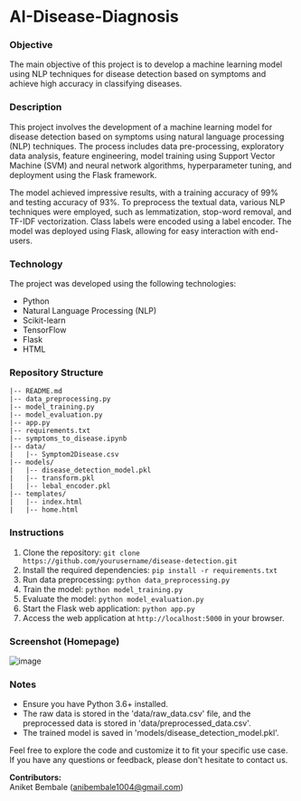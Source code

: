 # AI-Disease-Diagnosis

### Objective
The main objective of this project is to develop a machine learning model using NLP techniques for disease detection based on symptoms and achieve high accuracy in classifying diseases.

### Description
This project involves the development of a machine learning model for disease detection based on symptoms using natural language processing (NLP) techniques. The process includes data pre-processing, exploratory data analysis, feature engineering, model training using Support Vector Machine (SVM) and neural network algorithms, hyperparameter tuning, and deployment using the Flask framework.

The model achieved impressive results, with a training accuracy of 99% and testing accuracy of 93%. To preprocess the textual data, various NLP techniques were employed, such as lemmatization, stop-word removal, and TF-IDF vectorization. Class labels were encoded using a label encoder. The model was deployed using Flask, allowing for easy interaction with end-users.

### Technology
The project was developed using the following technologies:
- Python
- Natural Language Processing (NLP)
- Scikit-learn
- TensorFlow
- Flask
- HTML

### Repository Structure
```
|-- README.md
|-- data_preprocessing.py
|-- model_training.py
|-- model_evaluation.py
|-- app.py
|-- requirements.txt
|-- symptoms_to_disease.ipynb
|-- data/
|   |-- Symptom2Disease.csv
|-- models/
|   |-- disease_detection_model.pkl
|   |-- transform.pkl
|   |-- lebal_encoder.pkl
|-- templates/
|   |-- index.html
|   |-- home.html
```

### Instructions
1. Clone the repository: `git clone https://github.com/yourusername/disease-detection.git`
2. Install the required dependencies: `pip install -r requirements.txt`
3. Run data preprocessing: `python data_preprocessing.py`
4. Train the model: `python model_training.py`
5. Evaluate the model: `python model_evaluation.py`
6. Start the Flask web application: `python app.py`
7. Access the web application at `http://localhost:5000` in your browser.
### Screenshot (Homepage)
![image](https://github.com/AniketBembale08/AI-Disease-Diagnosis/assets/121147984/efce7153-446c-43fa-89af-e7aecb741843)
### Notes
- Ensure you have Python 3.6+ installed.
- The raw data is stored in the 'data/raw_data.csv' file, and the preprocessed data is stored in 'data/preprocessed_data.csv'.
- The trained model is saved in 'models/disease_detection_model.pkl'.

Feel free to explore the code and customize it to fit your specific use case. If you have any questions or feedback, please don't hesitate to contact us.

**Contributors:**  
Aniket Bembale (anibembale1004@gmail.com)  
